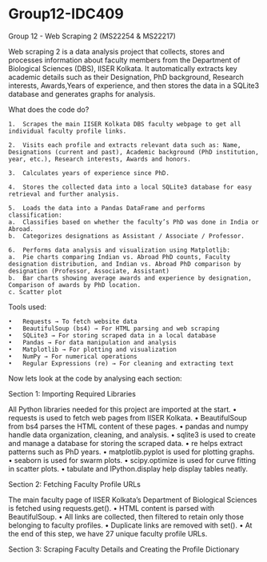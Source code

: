 # Group12-IDC409
Group 12 - Web Scraping 2
(MS22254 & MS22217)

Web scraping 2  is a data analysis project that collects, stores and processes information about faculty members from the Department of Biological Sciences (DBS), IISER Kolkata.
It automatically extracts key academic details such as their Designation, PhD background, Research interests, Awards,Years of experience, and then stores the data in a SQLite3 database and generates graphs for analysis.

What does the code do?

	1.	Scrapes the main IISER Kolkata DBS faculty webpage to get all individual faculty profile links.

	2.	Visits each profile and extracts relevant data such as: Name, Designations (current and past), Academic background (PhD institution, year, etc.), Research interests, Awards and honors.

	3.	Calculates years of experience since PhD.

	4.	Stores the collected data into a local SQLite3 database for easy retrieval and further analysis.

	5.	Loads the data into a Pandas DataFrame and performs classification:
	a.	Classifies based on whether the faculty’s PhD was done in India or Abroad.
	b.	Categorizes designations as Assistant / Associate / Professor.

	6.	Performs data analysis and visualization using Matplotlib:
	a.	Pie charts comparing Indian vs. Abroad PhD counts, Faculty designation distribution, and Indian vs. Abroad PhD comparison by designation (Professor, Associate, Assistant)
	b.	Bar charts showing average awards and experience by designation, Comparison of awards by PhD location. 
	c. Scatter plot 


Tools used:

	•	Requests → To fetch website data
	•	BeautifulSoup (bs4) → For HTML parsing and web scraping
	•	SQLite3 → For storing scraped data in a local database
	•	Pandas → For data manipulation and analysis
	•	Matplotlib → For plotting and visualization
	•	NumPy → For numerical operations
	•	Regular Expressions (re) → For cleaning and extracting text



Now lets look at the code by analysing each section:


Section 1: Importing Required Libraries

All Python libraries needed for this project are imported at the start.
	•	requests is used to fetch web pages from IISER Kolkata.
	•	BeautifulSoup from bs4 parses the HTML content of these pages.
	•	pandas and numpy handle data organization, cleaning, and analysis.
	•	sqlite3 is used to create and manage a database for storing the scraped data.
	•	re helps extract patterns such as PhD years.
	•	matplotlib.pyplot is used for plotting graphs.
	•	seaborn is used for swarm plots.
	•	scipy.optimize is used for curve fitting in scatter plots.
	•	tabulate and IPython.display help display tables neatly.



Section 2: Fetching Faculty Profile URLs

The main faculty page of IISER Kolkata’s Department of Biological Sciences is fetched using requests.get().
	•	HTML content is parsed with BeautifulSoup.
	•	All <a> links are collected, then filtered to retain only those belonging to faculty profiles.
	•	Duplicate links are removed with set().
	•	At the end of this step, we have 27 unique faculty profile URLs.


Section 3: Scraping Faculty Details and Creating the Profile Dictionary